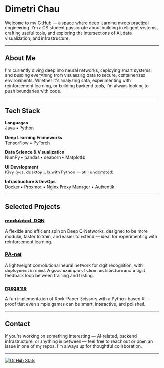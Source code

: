 # Dimetri Chau

Welcome to my GitHub — a space where deep learning meets practical engineering. I'm a CS student passionate about building intelligent systems, crafting useful tools, and exploring the intersections of AI, data visualization, and infrastructure.

---

## About Me

I'm currently diving deep into neural networks, deploying smart systems, and building everything from visualizing data to secure, containerized environments. Whether it's analyzing data, experimenting with reinforcement learning, or building backend tools, I’m always looking to push boundaries with code.

---

## Tech Stack

**Languages**  
Java • Python

**Deep Learning Frameworks**  
TensorFlow • PyTorch

**Data Science & Visualization**  
NumPy • pandas • seaborn • Matplotlib

**UI Development**  
Kivy (yes, desktop UIs with Python — still underrated)

**Infrastructure & DevOps**  
Docker • Proxmox • Nginx Proxy Manager • Authentik

---

## Selected Projects

### [modulated-DQN](https://github.com/Deonixlive/modulated-DQN)
A flexible and efficient spin on Deep Q-Networks, designed to be more modular, faster to train, and easier to extend — ideal for experimenting with reinforcement learning.

### [PA-net](https://github.com/Deonixlive/PA-net)
A lightweight convolutional neural network for digit recognition, with deployment in mind. A good example of clean architecture and a tight feedback loop between training and testing.

### [rpsgame](https://github.com/Deonixlive/rpsgame)
A fun implementation of Rock-Paper-Scissors with a Python-based UI — proof that even simple games can be smart, interactive, and polished.

---

## Contact

If you're working on something interesting — AI-related, backend infrastructure, or anything in between — feel free to reach out or open an issue in one of my repos. I'm always up for thoughtful collaboration.

---

[![GitHub Stats](https://github-readme-stats.vercel.app/api?username=Deonixlive&show_icons=true&theme=radical)](https://github.com/Deonixlive)
